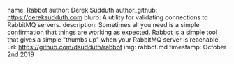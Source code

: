 name: Rabbot
author: Derek Sudduth
author_github: https://dereksudduth.com
blurb: A utility for validating connections to RabbitMQ servers.
description: Sometimes all you need is a simple confirmation that things are working as expected. Rabbot is a simple tool that gives a simple "thumbs up" when your RabbitMQ server is reachable.
url: https://github.com/dsudduth/rabbot
img: rabbot.md
timestamp: October 2nd 2019

